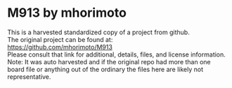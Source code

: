 
# M913 by mhorimoto  
This is a harvested standardized copy of a project from github.  
The original project can be found at:  
https://github.com/mhorimoto/M913  
Please consult that link for additional, details, files, and license information.  
Note: It was auto harvested and if the original repo had more than one board file or anything out of the ordinary the files here are likely not representative.  
    